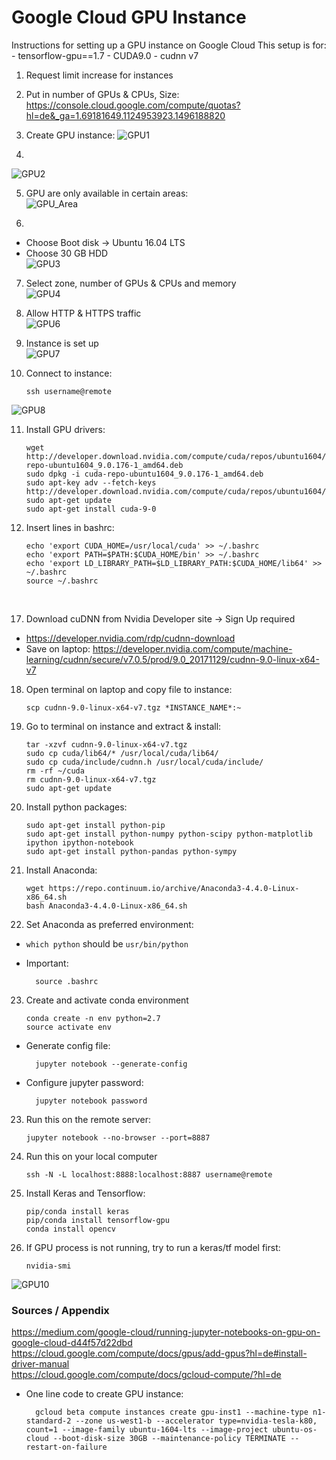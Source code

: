 # Google Cloud GPU Instance
Instructions for setting up a GPU instance on Google Cloud
This setup is for:
	- tensorflow-gpu==1.7
	- CUDA9.0
	- cudnn v7
1. Request limit increase for instances  
2. Put in number of GPUs & CPUs, Size:  
https://console.cloud.google.com/compute/quotas?hl=de&_ga=1.69181649.1124953923.1496188820  

3. Create GPU instance:
![GPU1](images/GPU_1.png)  

4.  
![GPU2](images/GPU_2.png)  

5. GPU are only available in certain areas:  
![GPU_Area](images/GPU_area.png)  

6.  
- Choose Boot disk -> Ubuntu 16.04 LTS  
- Choose 30 GB HDD  
![GPU3](images/GPU_3.png)  

7. Select zone, number of GPUs & CPUs and memory  
![GPU4](images/GPU_4.png)  

8. Allow HTTP & HTTPS traffic  
![GPU6](images/GPU_6.png)  

9. Instance is set up  
![GPU7](images/GPU_7.png)  

10. Connect to instance:    

		ssh username@remote  

![GPU8](images/GPU_8.png)  

11. Install GPU drivers: 

		wget http://developer.download.nvidia.com/compute/cuda/repos/ubuntu1604/x86_64/cuda-repo-ubuntu1604_9.0.176-1_amd64.deb
		sudo dpkg -i cuda-repo-ubuntu1604_9.0.176-1_amd64.deb
		sudo apt-key adv --fetch-keys http://developer.download.nvidia.com/compute/cuda/repos/ubuntu1604/x86_64/7fa2af80.pub
		sudo apt-get update  
		sudo apt-get install cuda-9-0  

16. Insert lines in bashrc:  
 
		echo 'export CUDA_HOME=/usr/local/cuda' >> ~/.bashrc  
		echo 'export PATH=$PATH:$CUDA_HOME/bin' >> ~/.bashrc  
		echo 'export LD_LIBRARY_PATH=$LD_LIBRARY_PATH:$CUDA_HOME/lib64' >> ~/.bashrc  
		source ~/.bashrc
 

17. Download cuDNN from Nvidia Developer site -> Sign Up required  
- https://developer.nvidia.com/rdp/cudnn-download  
- Save on laptop: 
https://developer.nvidia.com/compute/machine-learning/cudnn/secure/v7.0.5/prod/9.0_20171129/cudnn-9.0-linux-x64-v7

18. Open terminal on laptop and copy file to instance:  
 
		scp cudnn-9.0-linux-x64-v7.tgz *INSTANCE_NAME*:~


19. Go to terminal on instance and extract & install:  
 
		tar -xzvf cudnn-9.0-linux-x64-v7.tgz  
		sudo cp cuda/lib64/* /usr/local/cuda/lib64/  
		sudo cp cuda/include/cudnn.h /usr/local/cuda/include/  
		rm -rf ~/cuda  
		rm cudnn-9.0-linux-x64-v7.tgz  
		sudo apt-get update   

20. Install python packages:  

		sudo apt-get install python-pip  
		sudo apt-get install python-numpy python-scipy python-matplotlib ipython ipython-notebook  
		sudo apt-get install python-pandas python-sympy 

21. Install Anaconda:  
 
		wget https://repo.continuum.io/archive/Anaconda3-4.4.0-Linux-x86_64.sh  
		bash Anaconda3-4.4.0-Linux-x86_64.sh   

22. Set Anaconda as preferred environment:  
- `which python` should be `usr/bin/python`  

- Important:  

		source .bashrc  
23. Create and activate conda environment

		conda create -n env python=2.7
		source activate env
- Generate config file:  

		jupyter notebook --generate-config
		
- Configure jupyter password:  

		jupyter notebook password  
		
23. Run this on the remote server:  
		
		jupyter notebook --no-browser --port=8887

24. Run this on your local computer

		ssh -N -L localhost:8888:localhost:8887 username@remote
		
		
25. Install Keras and Tensorflow:

		pip/conda install keras
		pip/conda install tensorflow-gpu
		conda install opencv
		
26. If GPU process is not running, try to run a keras/tf model first:  

		nvidia-smi  
		
![GPU10](images/GPU_10.png) 


### Sources / Appendix

https://medium.com/google-cloud/running-jupyter-notebooks-on-gpu-on-google-cloud-d44f57d22dbd  
https://cloud.google.com/compute/docs/gpus/add-gpus?hl=de#install-driver-manual  
https://cloud.google.com/compute/docs/gcloud-compute/?hl=de  

- One line code to create GPU instance:

		gcloud beta compute instances create gpu-inst1 --machine-type n1-standard-2 --zone us-west1-b --accelerator type=nvidia-tesla-k80, count=1 --image-family ubuntu-1604-lts --image-project ubuntu-os-cloud --boot-disk-size 30GB --maintenance-policy TERMINATE --restart-on-failure




		

		
		



